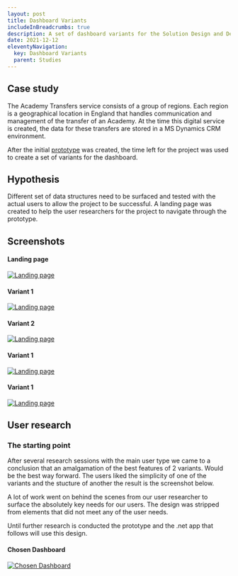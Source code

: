 ```yaml
---
layout: post
title: Dashboard Variants
includeInBreadcrumbs: true
description: A set of dashboard variants for the Solution Design and Development team.
date: 2021-12-12
eleventyNavigation:
  key: Dashboard Variants
  parent: Studies
---
```


## Case study

The Academy Transfers service consists of a group of regions. Each region is a geographical location in England that handles communication and management of the transfer of an Academy. At the time this digital service is created, the data for these transfers are stored in a MS Dynamics CRM environment.

After the initial [prototype](/studies/academy-transfers-prototype) was created, the time left for the project was used to create a set of variants for the dashboard.

## Hypothesis

Different set of data structures need to be surfaced and tested with the actual users to allow the project to be successful. A landing page was created to help the user researchers for the project to navigate through the prototype.

## Screenshots

#### Landing page

[![Landing page](/assets/images/variants/01-landing.png)](/assets/images/variants/01-landing.png)

#### Variant 1

[![Landing page](/assets/images/variants/02-variant-1.png)](/assets/images/variants/02-varian-1t.png)

#### Variant 2

[![Landing page](/assets/images/variants/03-variant-2.png)](/assets/images/variants/03-variant-2.png)

#### Variant 1

[![Landing page](/assets/images/variants/04-variant-3.png)](/assets/images/variants/04-variant-3.png)

#### Variant 1

[![Landing page](/assets/images/variants/05-variant-4.png)](/assets/images/variants/05-variant-4.png)

## User research

### The starting point

After several research sessions with the main user type we came to a conclusion that an amalgamation of the best features of 2 variants. Would be the best way forward. The users liked the simplicity of one of the variants and the stucture of another the result is the screenshot below.

A lot of work went on behind the scenes from our user researcher to surface the absolutely key needs for our users. The design was stripped from elements that did not meet any of the user needs.

Until further research is conducted the prototype and the .net app that follows will use this design.

#### Chosen Dashboard

[![Chosen Dashboard](/assets/images/variants/choosing.png)](/assets/images/variants/choosing.png)
